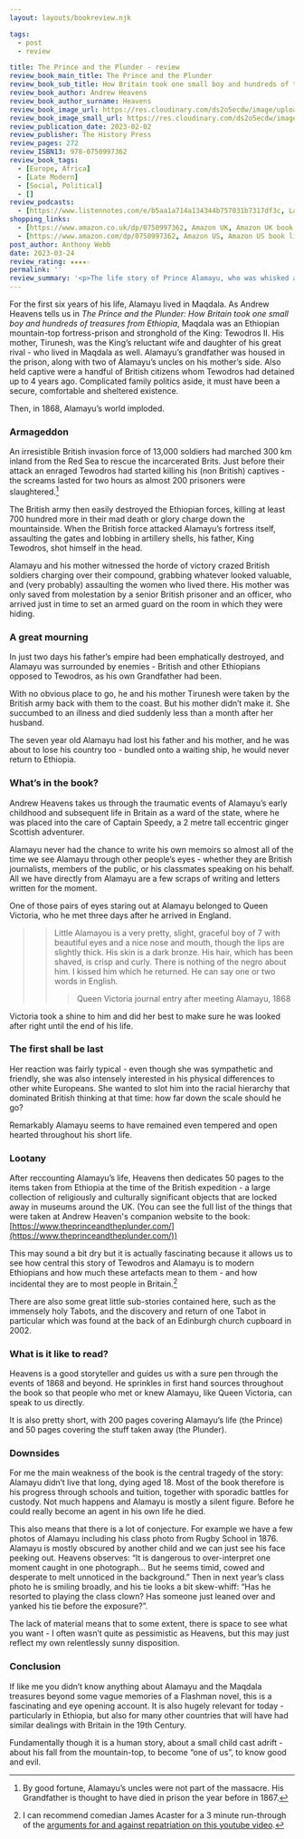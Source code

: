 ```yaml
---
layout: layouts/bookreview.njk

tags:
  - post
  - review

title: The Prince and the Plunder - review
review_book_main_title: The Prince and the Plunder
review_book_sub_title: How Britain took one small boy and hundreds of treasures from Ethiopia
review_book_author: Andrew Heavens
review_book_author_surname: Heavens
review_book_image_url: https://res.cloudinary.com/ds2o5ecdw/image/upload/acovers/0750997362.02._SCL_.jpg
review_book_image_small_url: https://res.cloudinary.com/ds2o5ecdw/image/upload/acovers/0750997362.02._SCM_.jpg
review_publication_date: 2023-02-02
review_publisher: The History Press
review_pages: 272
review_ISBN13: 978-0750997362
review_book_tags:
  - [Europe, Africa]
  - [Late Modern]
  - [Social, Political]
  - []
review_podcasts:
  - [https://www.listennotes.com/e/b5aa1a714a134344b757031b7317df3c, Late Night Live - Separate stories podcast, The Prince and the Plunder – a tragic tale of colonial pillage]
shopping_links:
  - [https://www.amazon.co.uk/dp/0750997362, Amazon UK, Amazon UK book link]
  - [https://www.amazon.com/dp/0750997362, Amazon US, Amazon US book link]
post_author: Anthony Webb
date: 2023-03-24
review_rating: ★★★★☆
permalink: ''
review_summary: '<p>The life story of Prince Alamayu, who was whisked away to Britain at 7 years old after the British invasion of Ethiopia in 1868.</p><p>It is an engrossing, eye opening and traumatic account. As well as the tragic human story, <i>The Prince and the Plunder</i> reveals just how important these events still are to people in Ethiopia today.</p>'
---
```

For the first six years of his life, Alamayu lived in Maqdala. As Andrew Heavens tells us in _The Prince and the Plunder: How Britain took one small boy and hundreds of treasures from Ethiopia_, Maqdala was an Ethiopian mountain-top fortress-prison and stronghold of the King: Tewodros II. His mother, Tirunesh, was the King’s reluctant wife and daughter of his great rival - who lived in Maqdala as well. Alamayu’s grandfather was housed in the prison, along with two of Alamayu’s uncles on his mother’s side. Also held captive were a handful of British citizens whom Tewodros had detained up to 4 years ago. Complicated family politics aside, it must have been a secure, comfortable and sheltered existence.

Then, in 1868, Alamayu’s world imploded.

### Armageddon

An irresistible British invasion force of 13,000 soldiers had marched 300 km inland from the Red Sea to rescue the incarcerated Brits. Just before their attack an enraged Tewodros had started killing his (non British) captives - the screams lasted for two hours as almost 200 prisoners were slaughtered.[^1]

The British army then easily destroyed the Ethiopian forces, killing at least 700 hundred more in their mad death or glory charge down the mountainside. When the British force attacked Alamayu’s fortress itself, assaulting the gates and lobbing in artillery shells, his father, King Tewodros, shot himself in the head.

Alamayu and his mother witnessed the horde of victory crazed British soldiers charging over their compound, grabbing whatever looked valuable, and (very probably) assaulting the women who lived there. His mother was only saved from molestation by a senior British prisoner and an officer, who arrived just in time to set an armed guard on the room in which they were hiding.

### A great mourning

In just two days his father’s empire had been emphatically destroyed, and Alamayu was surrounded by enemies - British and other Ethiopians opposed to Tewodros, as his own Grandfather had been.

With no obvious place to go, he and his mother Tirunesh were taken by the British army back with them to the coast. But his mother didn’t make it. She succumbed to an illness and died suddenly less than a month after her husband.

The seven year old Alamayu had lost his father and his mother, and he was about to lose his country too - bundled onto a waiting ship, he would never return to Ethiopia.

### What’s in the book?

Andrew Heavens takes us through the traumatic events of Alamayu’s early childhood and subsequent life in Britain as a ward of the state, where he was placed into the care of Captain Speedy, a 2 metre tall eccentric ginger Scottish adventurer.

Alamayu never had the chance to write his own memoirs so almost all of the time we see Alamayu through other people’s eyes - whether they are British journalists, members of the public, or his classmates speaking on his behalf. All we have directly from Alamayu are a few scraps of writing and letters written for the moment.

One of those pairs of eyes staring out at Alamayu belonged to Queen Victoria, who he met three days after he arrived in England.

>> Little Alamayou is a very pretty, slight, graceful boy of 7 with beautiful eyes and a nice nose and mouth, though the lips are slightly thick. His skin is a dark bronze. His hair, which has been shaved, is crisp and curly. There is nothing of the negro about him. I kissed him which he returned. He can say one or two words in English.
>>> Queen Victoria journal entry after meeting Alamayu, 1868

Victoria took a shine to him and did her best to make sure he was looked after right until the end of his life.

### The first shall be last

Her reaction was fairly typical - even though she was sympathetic and friendly, she was also intensely interested in his physical differences to other white Europeans. She wanted to slot him into the racial hierarchy that dominated British thinking at that time: how far down the scale should he go?

Remarkably Alamayu seems to have remained even tempered and open hearted throughout his short life.

### Lootany

After reccounting Alamayu’s life, Heavens then dedicates 50 pages to the items taken from Ethiopia at the time of the British expedition - a large collection of religiously and culturally significant objects that are locked away in museums around the UK. (You can see the full list of the things that were taken at Andrew Heaven's companion website to the book: [https://www.theprinceandtheplunder.com/](https://www.theprinceandtheplunder.com/))

This may sound a bit dry but it is actually fascinating because it allows us to see how central this story of Tewodros and Alamayu is to modern Ethiopians and how much these artefacts mean to them - and how incidental they are to most people in Britain.[^2]

There are also some great little sub-stories contained here, such as the immensely holy Tabots, and the discovery and return of one Tabot in particular which was found at the back of an Edinburgh church cupboard in 2002.

### What is it like to read?

Heavens is a good storyteller and guides us with a sure pen through the events of 1868 and beyond. He sprinkles in first hand sources throughout the book so that people who met or knew Alamayu, like Queen Victoria, can speak to us directly.

It is also pretty short, with 200 pages covering Alamayu’s life (the Prince) and 50 pages covering the stuff taken away (the Plunder).

### Downsides

For me the main weakness of the book is the central tragedy of the story: Alamayu didn’t live that long, dying aged 18. Most of the book therefore is his progress through schools and tuition, together with sporadic battles for custody. Not much happens and Alamayu is mostly a silent figure. Before he could really become an agent in his own life he died.

This also means that there is a lot of conjecture. For example we have a few photos of Alamayu including his class photo from Rugby School in 1876. Alamayu is mostly obscured by another child and we can just see his face peeking out. Heavens observes: “It is dangerous to over-interpret one moment caught in one photograph... But he seems timid, cowed and desperate to melt unnoticed in the background.” Then in next year’s class photo he is smiling broadly, and his tie looks a bit skew-whiff: “Has he resorted to playing the class clown? Has someone just leaned over and yanked his tie before the exposure?”.

The lack of material means that to some extent, there is space to see what you want - I often wasn’t quite as pessimistic as Heavens, but this may just reflect my own relentlessly sunny disposition.

### Conclusion

If like me you didn’t know anything about Alamayu and the Maqdala treasures beyond some vague memories of a Flashman novel, this is a fascinating and eye opening account. It is also hugely relevant for today - particularly in Ethiopia, but also for many other countries that will have had similar dealings with Britain in the 19th Century.

Fundamentally though it is a human story, about a small child cast adrift - about his fall from the mountain-top, to become “one of us”, to know good and evil.


[^1]: By good fortune, Alamayu’s uncles were not part of the massacre. His Grandfather is thought to have died in prison the year before in 1867.

[^2]: I can recommend comedian James Acaster for a 3 minute run-through of the [arguments for and against repatriation on this youtube video](https://youtu.be/x73PkUvArJY).